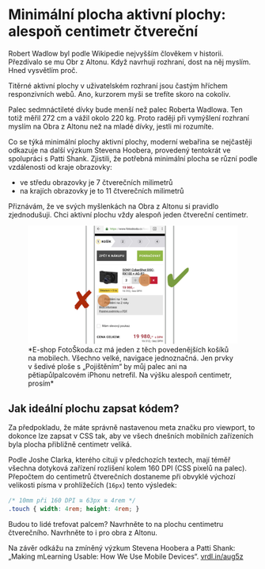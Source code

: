 # Minimální plocha aktivní plochy: alespoň centimetr čtvereční

Robert Wadlow byl podle Wikipedie nejvyšším člověkem v historii. Přezdívalo se mu Obr z Altonu. Když navrhuji rozhraní, dost na něj myslím. Hned vysvětlím proč. 

Titěrné aktivní plochy v uživatelském rozhraní jsou častým hříchem responzivních webů. Ano, kurzorem myši se trefíte skoro na cokoliv.

Palec sedmnáctileté dívky bude menší než palec Roberta Wadlowa. Ten totiž měřil 272 cm a vážil okolo 220 kg. Proto raději při vymýšlení rozhraní myslím na Obra z Altonu než na mladé dívky, jestli mi rozumíte.

Co se týká minimální plochy aktivní plochy, moderní webařina se nejčastěji odkazuje na další výzkum Stevena Hoobera, provedený tentokrát ve spolupráci s Patti Shank. Zjistili, že potřebná minimální plocha se různí podle vzdálenosti od kraje obrazovky:

* ve středu obrazovky je 7 čtverečních milimetrů
* na krajích obrazovky je to 11 čtverečních milimetrů

Přiznávám, že ve svých myšlenkách na Obra z Altonu si pravidlo zjednodušuji. Chci aktivní plochu vždy alespoň jeden čtvereční centimetr.

<figure>
<img src="dist/images/original/vdwd/triky-ui-6.jpg" alt="">
<figcaption markdown="1">    
*E-shop FotoŠkoda.cz má jeden z těch povedenějších košíků na mobilech. Všechno velké, navigace jednoznačná. Jen prvky v šedivé ploše s „Pojištěním“ by můj palec ani na pětiapůlpalcovém iPhonu netrefil. Na výšku alespoň centimetr, prosím*
</figcaption> 
</figure>


## Jak ideální plochu zapsat kódem?

Za předpokladu, že máte správně nastavenou meta značku pro viewport, to dokonce lze zapsat v CSS tak, aby ve všech dnešních mobilních zařízeních byla plocha přibližně centimetr veliká.

Podle Joshe Clarka, kterého cituji v předchozích textech, mají téměř všechna dotyková zařízení rozlišení kolem 160 DPI (CSS pixelů na palec). Přepočtem do centimetrů čtverečních dostaneme při obvyklé výchozí velikosti písma v prohlížečích (`16px`) tento výsledek:


```css
/* 10mm při 160 DPI ≅ 63px ≅ 4rem */
.touch { width: 4rem; height: 4rem; }
```

Budou to lidé trefovat palcem? Navrhněte to na plochu centimetru čtverečního. Navrhněte to i pro obra z Altonu.

Na závěr odkážu na zmíněný výzkum Stevena Hoobera a Patti Shank: „Making mLearning Usable: How We Use Mobile Devices“. 
[vrdl.in/aug5z](http://shoobe01.blogspot.cz/2014/11/making-mlearning-usable-how-we-use.html) 

